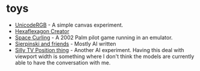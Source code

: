 toys
====

* [UnicodeRGB](UnicodeRGB) - A simple canvas experiment.
* [Hexaflexagon Creator](hexaflexagon)
* [Space Curling](space_curling/space_curling.html) - A 2002 Palm pilot game running in an emulator.
* [Sierpinski and friends](web_experiments/sierpinski/main.html) - Mostly AI written 
* [Silly TV Position thing](tv_position/tv_position.html) - Another AI experiment. Having this deal with viewport width is something where I don't think the models are currently able to have the conversation with me.
